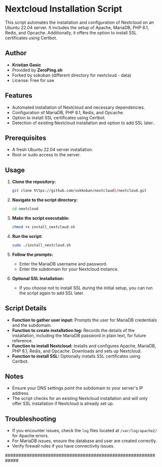 # Nextcloud Installation Script

This script automates the installation and configuration of Nextcloud on an Ubuntu 22.04 server. It includes the setup of Apache, MariaDB, PHP 8.1, Redis, and Opcache. Additionally, it offers the option to install SSL certificates using Certbot.

## Author

- **Kristian Gasic**
- Provided by **ZeroPing.sh**
- Forked by sokoban (different directory for nextcloud - data)
- License: Free for use


## Features

- Automated installation of Nextcloud and necessary dependencies.
- Configuration of MariaDB, PHP 8.1, Redis, and Opcache.
- Option to install SSL certificates using Certbot.
- Detection of existing Nextcloud installation and option to add SSL later..

## Prerequisites

- A fresh Ubuntu 22.04 server installation.
- Root or sudo access to the server.

## Usage

1. **Clone the repository:**
   ```bash
   git clone https://github.com/sokkoban/nextcloud)/nextcloud.git
   ```

2. **Navigate to the script directory:**
   ```bash
   cd nextcloud
   ```

3. **Make the script executable:**
   ```bash
   chmod +x install_nextcloud.sh
   ```

4. **Run the script:**
   ```bash
   sudo ./install_nextcloud.sh
   ```

5. **Follow the prompts:**
   - Enter the MariaDB username and password.
   - Enter the subdomain for your Nextcloud instance.

6. **Optional SSL Installation:**
   - If you choose not to install SSL during the initial setup, you can run the script again to add SSL later.

## Script Details

- **Function to gather user input:** Prompts the user for MariaDB credentials and the subdomain.
- **Function to create installation log:** Records the details of the installation, including the MariaDB password in plain text, for future reference.
- **Function to install Nextcloud:** Installs and configures Apache, MariaDB, PHP 8.1, Redis, and Opcache. Downloads and sets up Nextcloud.
- **Function to install SSL:** Optionally installs SSL certificates using Certbot.

## Notes

- Ensure your DNS settings point the subdomain to your server's IP address.
- The script checks for an existing Nextcloud installation and will only offer SSL installation if Nextcloud is already set up.

## Troubleshooting

- If you encounter issues, check the `log` files located at `/var/log/apache2/` for Apache errors.
- For MariaDB issues, ensure the database and user are created correctly.
- Verify firewall rules if you have connectivity issues.

#############################################################
